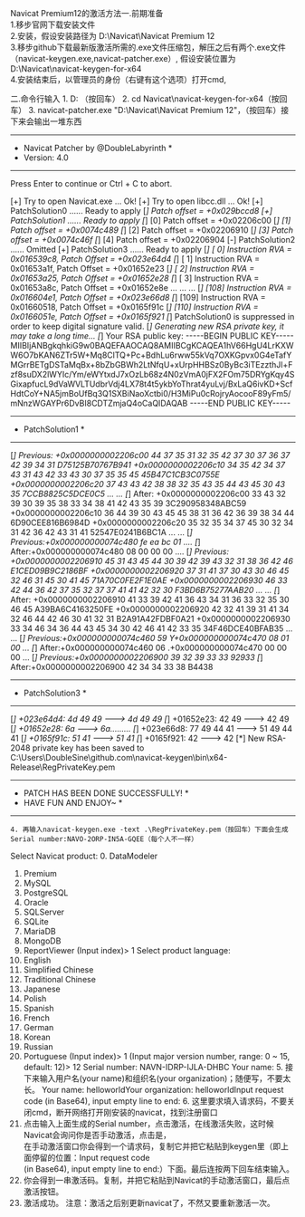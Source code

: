 Navicat Premium12的激活方法一.前期准备    
1.移步官网下载安装文件    
2.安装，假设安装路径为 D:\Navicat\Navicat Premium 12    
3.移步github下载最新版激活所需的.exe文件压缩包，解压之后有两个.exe文件（navicat-keygen.exe,navicat-patcher.exe）, 假设安装位置为 D:\Navicat\navicat-keygen-for-x64    
4.安装结束后，以管理员的身份（右键有这个选项）打开cmd,       


二.命令行输入
	1. D: （按回车）
	2. cd Navicat\navicat-keygen-for-x64（按回车）
	3. navicat-patcher.exe "D:\Navicat\Navicat Premium 12"，（按回车）接下来会输出一堆东西
  ***************************************************
  * Navicat Patcher by @DoubleLabyrinth *
  * Version: 4.0 
  ****************************************************
  Press Enter to continue or Ctrl + C to abort.
  
  [+] Try to open Navicat.exe ... Ok!
  [+] Try to open libcc.dll ... Ok!
  [+] PatchSolution0 ...... Ready to apply
  [*] Patch offset = +0x029bccd8
  [+] PatchSolution1 ...... Ready to apply
  [*] [0] Patch offset = +0x02206c00
  [*] [1] Patch offset = +0x0074c489
  [*] [2] Patch offset = +0x02206910
  [*] [3] Patch offset = +0x0074c46f
  [*] [4] Patch offset = +0x02206904
  [-] PatchSolution2 ...... Omitted
  [+] PatchSolution3 ...... Ready to apply
  [*] [ 0] Instruction RVA = 0x016539c8, Patch Offset = +0x023e64d4
  [*] [ 1] Instruction RVA = 0x01653a1f, Patch Offset = +0x01652e23
  [*] [ 2] Instruction RVA = 0x01653a25, Patch Offset = +0x01652e28
  [*] [ 3] Instruction RVA = 0x01653a8c, Patch Offset = +0x01652e8e
  ...
  ...
  ...
  [*] [108] Instruction RVA = 0x016604e1, Patch Offset = +0x023e66d8
  [*] [109] Instruction RVA = 0x01660518, Patch Offset = +0x0165f91c
  [*] [110] Instruction RVA = 0x0166051e, Patch Offset = +0x0165f921
  [*] PatchSolution0 is suppressed in order to keep digital signature valid.
  [*] Generating new RSA private key, it may take a long time...
  [*] Your RSA public key:
  -----BEGIN PUBLIC KEY-----
  MIIBIjANBgkqhkiG9w0BAQEFAAOCAQ8AMIIBCgKCAQEA1hV66HgU4LrKXWW6O7bKAN6ZTr5W+Mq8ClTQ+Pc+BdhLu6rww55kVq7OXKGpvx0G4eTafYMGrrBETgDSTaMqBx+8bZbGBWh2LtNfqU+xUrpHHBSz0ByBc3iTEzzthJl+Fzf8suDX2lWYIc/Ym/eWYtxdJ7xOzLb68z4N0zVmA0jFX2FOm75DRYgKqy4SGixapfucL9dVaWVLTUdbrVdj4LX78t4t5ykbYoThrat4yuLvj/BxLaQ6ivKD+ScfHdtCoY+NA5jmBoUfBq3Q1SXBiNaoXctbi0/H3MiPu0cRojryAocooF89yFm5/mNnzWGAYPr6DvBI8CDTZmjaQ4oCaQIDAQAB
  -----END PUBLIC KEY-----
  *******************************************************
  * PatchSolution1 *
  *******************************************************
  [*] Previous:
  +0x0000000002206c00 44 37 35 31 32 35 42 37 30 37 36 37 42 39 34 31 D75125B70767B941
  +0x0000000002206c10 34 35 42 34 37 43 31 43 42 33 43 30 37 35 35 45 45B47C1CB3C0755E
  +0x0000000002206c20 37 43 43 42 38 38 32 35 43 35 44 43 45 30 43 35 7CCB8825C5DCE0C5
  ...
  ...
  [*] After:
  +0x0000000002206c00 33 43 32 39 30 39 35 38 33 34 38 41 42 43 35 39 3C290958348ABC59
  +0x0000000002206c10 36 44 39 30 43 45 45 38 31 36 42 36 39 38 34 44 6D90CEE816B6984D
  +0x0000000002206c20 35 32 35 34 37 45 30 32 34 31 42 36 42 43 31 41 52547E0241B6BC1A
  ...
  ...
  [*] Previous:+0x000000000074c480 fe ea bc 01 ....
  [*] After:+0x000000000074c480 08 00 00 00 ....
  [*] Previous:
  +0x0000000002206910 45 31 43 45 44 30 39 42 39 43 32 31 38 36 42 46 E1CED09B9C2186BF
  +0x0000000002206920 37 31 41 37 30 43 30 46 45 32 46 31 45 30 41 45 71A70C0FE2F1E0AE
  +0x0000000002206930 46 33 42 44 36 42 37 35 32 37 37 41 41 42 32 30 F3BD6B75277AAB20
  ...
  ...
  [*] After:
  +0x0000000002206910 41 33 39 42 41 36 43 34 31 36 33 32 35 30 46 45 A39BA6C4163250FE
  +0x0000000002206920 42 32 41 39 31 41 34 32 46 44 42 46 30 41 32 31 B2A91A42FDBF0A21
  +0x0000000002206930 33 34 46 34 36 44 43 45 34 30 42 46 41 42 33 35 34F46DCE40BFAB35
  ...
  ...
  [*] Previous:+0x000000000074c460 59 Y+0x000000000074c470 08 01 00 ...
  [*] After:+0x000000000074c460 06 .+0x000000000074c470 00 00 00 ...
  [*] Previous:+0x0000000002206900 39 32 39 33 33 92933
  [*] After:+0x0000000002206900 42 34 34 33 38 B4438
  *******************************************************
  * PatchSolution3 *
  *******************************************************
  [*] +023e64d4: 4d 49 49 ---> 4d 49 49
  [*] +01652e23: 42 49 ---> 42 49
  [*] +01652e28: 6a ---> 6a.........
  [*] +023e66d8: 77 49 44 41 ---> 51 49 44 41
  [*] +0165f91c: 51 41 ---> 51 41
  [*] +0165f921: 42 ---> 42
  [*] New RSA-2048 private key has been saved to
  C:\Users\DoubleSine\github.com\navicat-keygen\bin\x64-Release\RegPrivateKey.pem
  *******************************************************
  * PATCH HAS BEEN DONE SUCCESSFULLY! *
  * HAVE FUN AND ENJOY~ *
  *******************************************************
	4. 再输入navicat-keygen.exe -text .\RegPrivateKey.pem（按回车）下面会生成Serial number:NAVO-2ORP-IN5A-GQEE（每个人不一样）
  Select Navicat product:
  0. DataModeler
  1. Premium
  2. MySQL
  3. PostgreSQL
  4. Oracle
  5. SQLServer
  6. SQLite
  7. MariaDB
  8. MongoDB
  9. ReportViewer
  (Input index)> 1
  Select product language:
  0. English
  1. Simplified Chinese
  2. Traditional Chinese
  3. Japanese
  4. Polish
  5. Spanish
  6. French
  7. German
  8. Korean
  9. Russian
  10. Portuguese
  (Input index)> 1
  (Input major version number, range: 0 ~ 15, default: 12)> 12
  Serial number:
  NAVN-IDRP-IJLA-DHBC
  Your name:
	5. 接下来输入用户名(your name)和组织名(your organization)；随便写，不要太长。
  Your name: helloworldYour 
  organization: helloworldInput 
  request code (in Base64), 
  input empty line to end:
	6. 这里要求填入请求码，不要关闭cmd，断开网络打开刚安装的navicat，找到注册窗口
7. 点击输入上面生成的Serial number，点击激活，在线激活失败，这时候Navicat会询问你是否手动激活，点击是，        
在手动激活窗口你会得到一个请求码，复制它并把它粘贴到keygen里（即上面停留的位置：Input request code        
(in Base64), input empty line to end:）下面。最后连按两下回车结束输入。    
8. 你会得到一串激活码。复制，并把它粘贴到Navicat的手动激活窗口，最后点激活按钮。     
9. 激活成功。        注意：激活之后别更新navicat了，不然又要重新激活一次。
